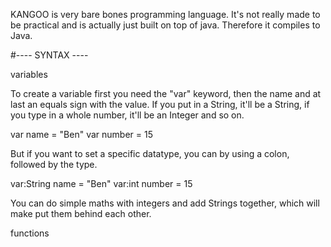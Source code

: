 KANGOO is very bare bones programming language.
It's not really made to be practical and is actually just built on top of java.
Therefore it compiles to Java.

#---- SYNTAX ----

variables

To create a variable first you need the "var" keyword, then
the name and at last an equals sign with the value. If you put in
a String, it'll be a String, if you type in a whole number, it'll be an
Integer and so on.

var name = "Ben"
var number = 15

But if you want to set a specific datatype, you can by using a colon, followed
by the type.

var:String name = "Ben"
var:int number = 15

You can do simple maths with integers and add Strings together, which will
make put them behind each other.

functions
